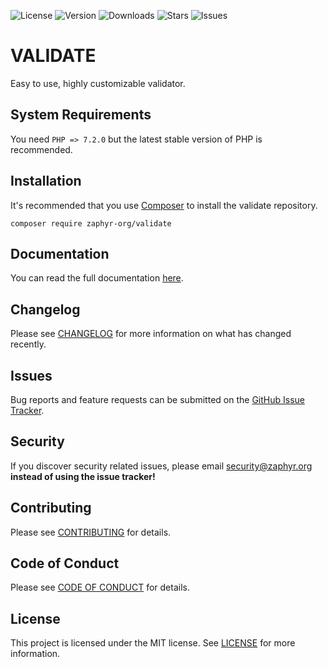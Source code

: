 ![License](https://img.shields.io/github/license/zaphyr-org/validate?style=for-the-badge)
![Version](https://img.shields.io/packagist/v/zaphyr-org/validate?style=for-the-badge)
![Downloads](https://img.shields.io/packagist/dt/zaphyr-org/validate?style=for-the-badge)
![Stars](https://img.shields.io/github/stars/zaphyr-org/validate?style=for-the-badge)
![Issues](https://img.shields.io/github/issues/zaphyr-org/validate?style=for-the-badge)

# VALIDATE

Easy to use, highly customizable validator.

## System Requirements

You need `PHP => 7.2.0` but the latest stable version of PHP is recommended.

## Installation

It's recommended that you use [Composer](https://getcomposer.org/) to install the validate repository.

```console
composer require zaphyr-org/validate
```

## Documentation

You can read the full documentation [here](https://zaphyr.org/docs/1.x/repositories/validate).

## Changelog

Please see [CHANGELOG](CHANGELOG.md) for more information on what has changed recently.

## Issues

Bug reports and feature requests can be submitted on the [GitHub Issue Tracker](https://github.com/zaphyr-org/validate/issues).

## Security

If you discover security related issues, please email security@zaphyr.org **instead of using the issue tracker!**

## Contributing

Please see [CONTRIBUTING](https://zaphyr.org/docs/1.x/repositories/contributions) for details.

## Code of Conduct

Please see [CODE OF CONDUCT](https://zaphyr.org/docs/1.x/repositories/contributions#content-code-of-conduct) for details.

## License

This project is licensed under the MIT license. See [LICENSE](LICENSE.md) for more information.
